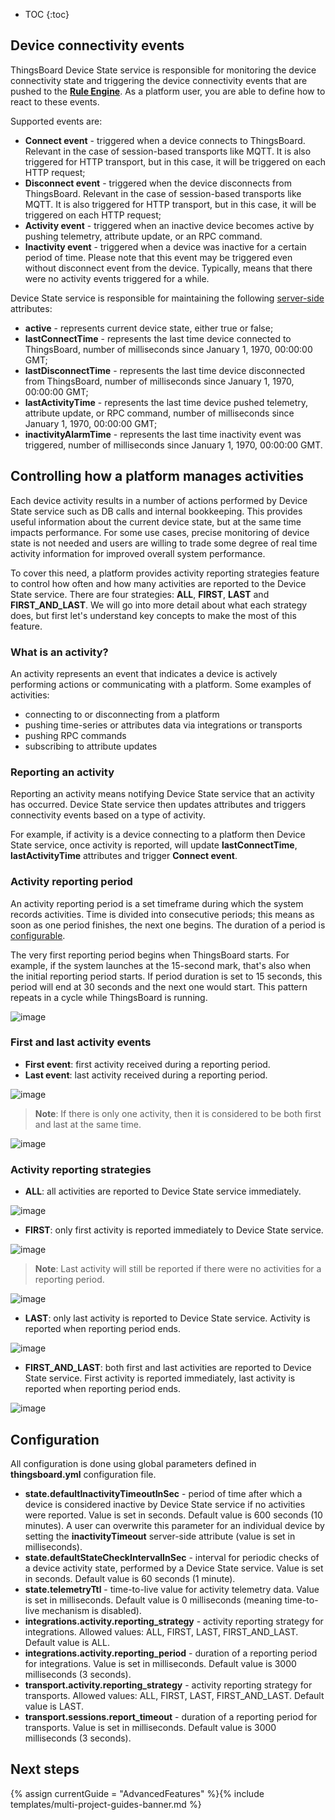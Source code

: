 * TOC
{:toc}

## Device connectivity events

ThingsBoard Device State service is responsible for monitoring the device connectivity state and triggering the device connectivity events 
that are pushed to the [**Rule Engine**](/docs/{{docsPrefix}}user-guide/rule-engine-2-0/re-getting-started/). As a platform user, you are able to define how to react to these events. 

Supported events are:

 - **Connect event** - triggered when a device connects to ThingsBoard. Relevant in the case of session-based transports like MQTT.
 It is also triggered for HTTP transport, but in this case, it will be triggered on each HTTP request;
 - **Disconnect event** - triggered when the device disconnects from ThingsBoard. Relevant in the case of session-based transports like MQTT. 
 It is also triggered for HTTP transport, but in this case, it will be triggered on each HTTP request;
 - **Activity event** - triggered when an inactive device becomes active by pushing telemetry, attribute update, or an RPC command.
 - **Inactivity event** - triggered when a device was inactive for a certain period of time. 
 Please note that this event may be triggered even without disconnect event from the device. Typically, means that there were no activity events triggered for a while.

Device State service is responsible for maintaining the following [server-side](/docs/{{docsPrefix}}user-guide/attributes/#attribute-types) attributes:

 - **active** - represents current device state, either true or false;
 - **lastConnectTime** - represents the last time device connected to ThingsBoard, number of milliseconds since January 1, 1970, 00:00:00 GMT;
 - **lastDisconnectTime** - represents the last time device disconnected from ThingsBoard, number of milliseconds since January 1, 1970, 00:00:00 GMT;
 - **lastActivityTime** - represents the last time device pushed telemetry, attribute update, or RPC command, number of milliseconds since January 1, 1970, 00:00:00 GMT;
 - **inactivityAlarmTime** - represents the last time inactivity event was triggered, number of milliseconds since January 1, 1970, 00:00:00 GMT.

## Controlling how a platform manages activities

Each device activity results in a number of actions performed by Device State service such as DB calls and internal bookkeeping.
This provides useful information about the current device state, but at the same time impacts performance.
For some use cases, precise monitoring of device state is not needed and users are willing to trade some degree of real time activity information for improved overall system performance.

To cover this need, a platform provides activity reporting strategies feature to control how often and how many activities are reported to the Device State service.
There are four strategies: **ALL**, **FIRST**, **LAST** and **FIRST_AND_LAST**. 
We will go into more detail about what each strategy does, but first let's understand key concepts to make the most of this feature.

### What is an activity?

An activity represents an event that indicates a device is actively performing actions or communicating with a platform.
Some examples of activities: 
- connecting to or disconnecting from a platform
- pushing time-series or attributes data via integrations or transports
- pushing RPC commands
- subscribing to attribute updates

### Reporting an activity

Reporting an activity means notifying Device State service that an activity has occurred. 
Device State service then updates attributes and triggers connectivity events based on a type of activity.

For example, if activity is a device connecting to a platform then Device State service, once activity is reported, 
will update **lastConnectTime**, **lastActivityTime** attributes and trigger **Connect event**.

### Activity reporting period

An activity reporting period is a set timeframe during which the system records activities.
Time is divided into consecutive periods; this means as soon as one period finishes, the next one begins.
The duration of a period is [configurable](#configuration).

The very first reporting period begins when ThingsBoard starts.
For example, if the system launches at the 15-second mark, that's also when the initial reporting period starts.
If period duration is set to 15 seconds, this period will end at 30 seconds and the next one would start.
This pattern repeats in a cycle while ThingsBoard is running.

![image](/images/user-guide/activity-reporting-periods.png)

### First and last activity events

- **First event**: first activity received during a reporting period.
- **Last event**: last activity received during a reporting period.

![image](/images/user-guide/first-and-last-activity-events.png)

> **Note**: If there is only one activity, then it is considered to be both first and last at the same time.

![image](/images/user-guide/one-event-both-first-and-last.png)

### Activity reporting strategies

- **ALL**: all activities are reported to Device State service immediately.

![image](/images/user-guide/activity-strategy-all.png)

- **FIRST**: only first activity is reported immediately to Device State service.

![image](/images/user-guide/activity-strategy-first.png)

> **Note**: Last activity will still be reported if there were no activities for a reporting period.

![image](/images/user-guide/first-strategy-reporting-last-event.png)

- **LAST**: only last activity is reported to Device State service. Activity is reported when reporting period ends.

![image](/images/user-guide/activity-strategy-last.png)

- **FIRST_AND_LAST**: both first and last activities are reported to Device State service.
  First activity is reported immediately, last activity is reported when reporting period ends.

![image](/images/user-guide/activity-strategy-first-and-last.png)

## Configuration

All configuration is done using global parameters defined in **thingsboard.yml** configuration file.

- **state.defaultInactivityTimeoutInSec** - period of time after which a device is considered inactive by Device State service if no activities were reported. Value is set in seconds.
Default value is 600 seconds (10 minutes). A user can overwrite this parameter for an individual device by setting the **inactivityTimeout** server-side attribute (value is set in milliseconds).
- **state.defaultStateCheckIntervalInSec** - interval for periodic checks of a device activity state, performed by a Device State service. Value is set in seconds. Default value is 60 seconds (1 minute).
- **state.telemetryTtl** - time-to-live value for activity telemetry data. Value is set in milliseconds. Default value is 0 milliseconds (meaning time-to-live mechanism is disabled).
- **integrations.activity.reporting_strategy** - activity reporting strategy for integrations. Allowed values: ALL, FIRST, LAST, FIRST_AND_LAST. Default value is ALL.
- **integrations.activity.reporting_period** - duration of a reporting period for integrations. Value is set in milliseconds. Default value is 3000 milliseconds (3 seconds).
- **transport.activity.reporting_strategy** - activity reporting strategy for transports. Allowed values: ALL, FIRST, LAST, FIRST_AND_LAST. Default value is LAST.
- **transport.sessions.report_timeout** - duration of a reporting period for transports. Value is set in milliseconds. Default value is 3000 milliseconds (3 seconds).

## Next steps

{% assign currentGuide = "AdvancedFeatures" %}{% include templates/multi-project-guides-banner.md %}

